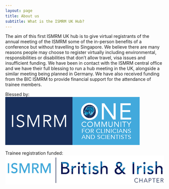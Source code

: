 ```yaml
---
layout: page
title: About us
subtitle: What is the ISMRM UK Hub?
---
```


The aim of this first ISMRM UK hub is to give virtual registrants of the annual meeting of the ISMRM some of the in-person benefits of a conference but without travelling to Singapore. We believe there are many reasons people may choose to register virtually including environmental, responsibilities or disabilities that don’t allow travel, visa issues and insufficient funding. We have been in contact with the ISMRM central office and we have their full blessing to run a hub meeting in the UK, alongside a similar meeting being planned in Germany. We have also received funding from the BIC ISMRM to provide financial support for the attendance of trainee members.

Blessed by:
![alt text](/assets/img/ISMRM-2020-Main-Logo-medium-2.png "ISMRM logo")

Trainee registration funded:
![alt text](/assets/img/British-Irish.jpg "BIC ISMRM logo")
